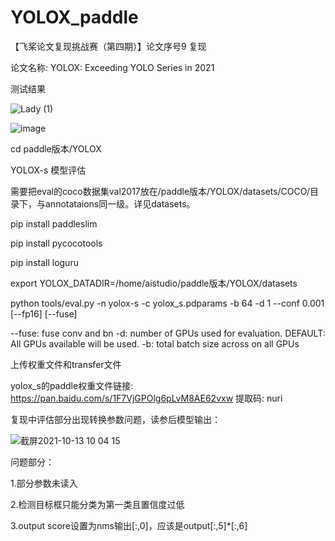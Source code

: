 # YOLOX_paddle
【飞桨论文复现挑战赛（第四期）】论文序号9 复现

论文名称: YOLOX: Exceeding YOLO Series in 2021

测试结果

![Lady (1)](https://user-images.githubusercontent.com/26295563/133543628-95c3cdb1-7f0e-4aec-bfc1-835ffeb0adcf.jpg)

![image](https://user-images.githubusercontent.com/26295563/133545014-2afcfa60-d994-48da-8ff1-536fc7346b27.png)

cd paddle版本/YOLOX

YOLOX-s 模型评估

需要把eval的coco数据集val2017放在/paddle版本/YOLOX/datasets/COCO/目录下，与annotataions同一级。详见datasets。


pip install paddleslim

pip install pycocotools

pip install loguru


export YOLOX_DATADIR=/home/aistudio/paddle版本/YOLOX/datasets

python tools/eval.py -n  yolox-s -c yolox_s.pdparams -b 64 -d 1 --conf 0.001 [--fp16] [--fuse]

--fuse: fuse conv and bn
-d: number of GPUs used for evaluation. DEFAULT: All GPUs available will be used.
-b: total batch size across on all GPUs

上传权重文件和transfer文件

yolox_s的paddle权重文件链接: https://pan.baidu.com/s/1F7VjGPOlg6pLvM8AE62vxw 提取码: nuri 

复现中评估部分出现转换参数问题，读参后模型输出：

![截屏2021-10-13 10 04 15](https://user-images.githubusercontent.com/26295563/137054658-465ebb58-4ecb-4b5b-a1f6-f6453900005a.png)

问题部分：

1.部分参数未读入

2.检测目标框只能分类为第一类且置信度过低
 
3.output score设置为nms输出[:,0]，应该是output[:,5]*[:,6]



